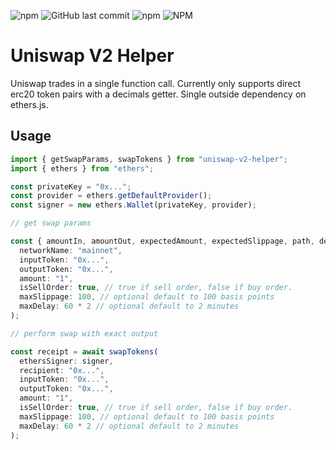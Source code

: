 ![npm](https://img.shields.io/npm/v/uniswap-v2-helper)
![GitHub last commit](https://img.shields.io/github/last-commit/thegostep/uniswap-v2-helper)
![npm](https://img.shields.io/npm/dw/uniswap-v2-helper)
![NPM](https://img.shields.io/npm/l/uniswap-v2-helper)

# Uniswap V2 Helper

Uniswap trades in a single function call. Currently only supports direct erc20 token pairs with a decimals getter. Single outside dependency on ethers.js.

## Usage

```ts
import { getSwapParams, swapTokens } from "uniswap-v2-helper";
import { ethers } from "ethers";

const privateKey = "0x...";
const provider = ethers.getDefaultProvider();
const signer = new ethers.Wallet(privateKey, provider);

// get swap params

const { amountIn, amountOut, expectedAmount, expectedSlippage, path, deadline } = await getSwapParams(
  networkName: "mainnet",
  inputToken: "0x...",
  outputToken: "0x...",
  amount: "1",
  isSellOrder: true, // true if sell order, false if buy order.
  maxSlippage: 100, // optional default to 100 basis points
  maxDelay: 60 * 2 // optional default to 2 minutes
);

// perform swap with exact output

const receipt = await swapTokens(
  ethersSigner: signer,
  recipient: "0x...",
  inputToken: "0x...",
  outputToken: "0x...",
  amount: "1",
  isSellOrder: true, // true if sell order, false if buy order.
  maxSlippage: 100, // optional default to 100 basis points
  maxDelay: 60 * 2 // optional default to 2 minutes
);
```

